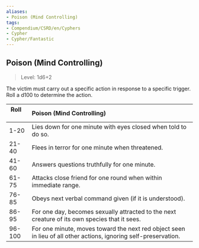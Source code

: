 ```yaml
---
aliases:
- Poison (Mind Controlling)
tags:
- Compendium/CSRD/en/Cyphers
- Cypher
- Cypher/Fantastic
---
```


  
## Poison (Mind Controlling)  
>Level: 1d6+2  
  
The victim must carry out a specific action in response to a specific trigger. Roll a d100 to determine the action.  

|  Roll &nbsp; &nbsp; &nbsp; | Poison (Mind Controlling)  |  
| ------------- | :----------- |  
| 1-20 | Lies down for one minute with eyes closed when told to do so. |  
| 21-40 | Flees in terror for one minute when threatened. |  
| 41-60 | Answers questions truthfully for one minute. |  
| 61-75 | Attacks close friend for one round when within immediate range. |  
| 76-85 | Obeys next verbal command given (if it is understood). |  
| 86-95 | For one day, becomes sexually attracted to the next creature of its own species that it sees. |  
| 96-100 | For one minute, moves toward the next red object seen in lieu of all other actions, ignoring self-preservation. |